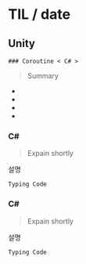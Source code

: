 # TIL   / date
  ## Unity
    ### Coroutine < C# >


> Summary
-  
-  
-  
-  

### C#
> Expain shortly

설명


```
Typing Code

```

### C#
> Expain shortly

설명


```
Typing Code

```
